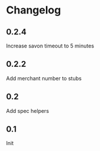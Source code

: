 # Changelog

## 0.2.4
Increase savon timeout to 5 minutes

## 0.2.2
Add merchant number to stubs

## 0.2
Add spec helpers

## 0.1
Init
